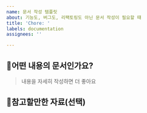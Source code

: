 ```yaml
---
name: 문서 작성 템플릿
about: 기능도, 버그도, 리팩토링도 아닌 문서 작성이 필요할 때
title: 'Chore: '
labels: documentation
assignees: ''

---
```


## 📜어떤 내용의 문서인가요?
>내용을 자세히 작성하면 더 좋아요

## 📖참고할만한 자료(선택)
